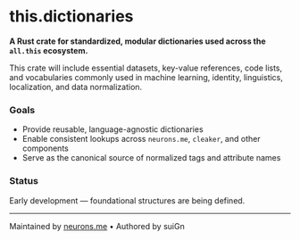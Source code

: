  # this.dictionaries
**A Rust crate for standardized, modular dictionaries used across the `all.this` ecosystem.**

This crate will include essential datasets, key-value references, code lists, and vocabularies commonly used in machine learning, identity, linguistics, localization, and data normalization.

### Goals
- Provide reusable, language-agnostic dictionaries
- Enable consistent lookups across `neurons.me`, `cleaker`, and other components
- Serve as the canonical source of normalized tags and attribute names

### Status
Early development — foundational structures are being defined.

---

Maintained by [neurons.me](https://neurons.me) • Authored by suiGn